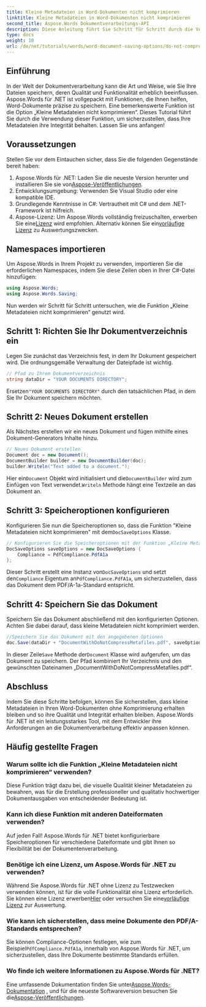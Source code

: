```yaml
---
title: Kleine Metadateien in Word-Dokumenten nicht komprimieren
linktitle: Kleine Metadateien in Word-Dokumenten nicht komprimieren
second_title: Aspose.Words Dokumentverarbeitungs-API
description: Diese Anleitung führt Sie Schritt für Schritt durch die Verwendung der Funktion „Kleine Metadateien nicht komprimieren“ und stellt sicher, dass Ihre Dokumente während des gesamten Speichervorgangs ihre Integrität und Qualität behalten.
type: docs
weight: 10
url: /de/net/tutorials/words/word-document-saving-options/do-not-compress-small-metafiles-word-documents/
---
```

## Einführung

In der Welt der Dokumentverarbeitung kann die Art und Weise, wie Sie Ihre Dateien speichern, deren Qualität und Funktionalität erheblich beeinflussen. Aspose.Words für .NET ist vollgepackt mit Funktionen, die Ihnen helfen, Word-Dokumente präzise zu speichern. Eine bemerkenswerte Funktion ist die Option „Kleine Metadateien nicht komprimieren“. Dieses Tutorial führt Sie durch die Verwendung dieser Funktion, um sicherzustellen, dass Ihre Metadateien ihre Integrität behalten. Lassen Sie uns anfangen!

## Voraussetzungen

Stellen Sie vor dem Eintauchen sicher, dass Sie die folgenden Gegenstände bereit haben:

1.  Aspose.Words für .NET: Laden Sie die neueste Version herunter und installieren Sie sie von[Aspose-Veröffentlichungen](https://releases.aspose.com/words/net/).
2. Entwicklungsumgebung: Verwenden Sie Visual Studio oder eine kompatible IDE.
3. Grundlegende Kenntnisse in C#: Vertrautheit mit C# und dem .NET-Framework ist hilfreich.
4.  Aspose-Lizenz: Um Aspose.Words vollständig freizuschalten, erwerben Sie eine[Lizenz](https://purchase.aspose.com/buy) wird empfohlen. Alternativ können Sie ein[vorläufige Lizenz](https://purchase.aspose.com/temporary-license/) zu Auswertungszwecken.

## Namespaces importieren

Um Aspose.Words in Ihrem Projekt zu verwenden, importieren Sie die erforderlichen Namespaces, indem Sie diese Zeilen oben in Ihrer C#-Datei hinzufügen:

```csharp
using Aspose.Words;
using Aspose.Words.Saving;
```

Nun werden wir Schritt für Schritt untersuchen, wie die Funktion „Kleine Metadateien nicht komprimieren“ genutzt wird.

## Schritt 1: Richten Sie Ihr Dokumentverzeichnis ein

Legen Sie zunächst das Verzeichnis fest, in dem Ihr Dokument gespeichert wird. Die ordnungsgemäße Verwaltung der Dateipfade ist wichtig.

```csharp
// Pfad zu Ihrem Dokumentverzeichnis
string dataDir = "YOUR DOCUMENTS DIRECTORY";
```

 Ersetzen`"YOUR DOCUMENTS DIRECTORY"` durch den tatsächlichen Pfad, in dem Sie Ihr Dokument speichern möchten.

## Schritt 2: Neues Dokument erstellen

Als Nächstes erstellen wir ein neues Dokument und fügen mithilfe eines Dokument-Generators Inhalte hinzu.

```csharp
// Neues Dokument erstellen
Document doc = new Document();
DocumentBuilder builder = new DocumentBuilder(doc);
builder.Writeln("Text added to a document.");
```

 Hier ein`Document` Objekt wird initialisiert und die`DocumentBuilder` wird zum Einfügen von Text verwendet.`Writeln` Methode hängt eine Textzeile an das Dokument an.

## Schritt 3: Speicheroptionen konfigurieren

 Konfigurieren Sie nun die Speicheroptionen so, dass die Funktion "Kleine Metadateien nicht komprimieren" mit dem`DocSaveOptions` Klasse.

```csharp
// Konfigurieren Sie die Speicheroptionen mit der Funktion „Kleine Metadateien nicht komprimieren“
DocSaveOptions saveOptions = new DocSaveOptions {
    Compliance = PdfCompliance.PdfA1a
};
```

 Dieser Schritt erstellt eine Instanz von`DocSaveOptions` und setzt den`Compliance` Eigentum an`PdfCompliance.PdfA1a`, um sicherzustellen, dass das Dokument dem PDF/A-1a-Standard entspricht.

## Schritt 4: Speichern Sie das Dokument

Speichern Sie das Dokument abschließend mit den konfigurierten Optionen. Achten Sie dabei darauf, dass kleine Metadateien nicht komprimiert werden.

```csharp
//Speichern Sie das Dokument mit den angegebenen Optionen
doc.Save(dataDir + "DocumentWithDoNotCompressMetafiles.pdf", saveOptions);
```

 In dieser Zeile`Save` Methode der`Document` Klasse wird aufgerufen, um das Dokument zu speichern. Der Pfad kombiniert Ihr Verzeichnis und den gewünschten Dateinamen „DocumentWithDoNotCompressMetafiles.pdf“.

## Abschluss

Indem Sie diese Schritte befolgen, können Sie sicherstellen, dass kleine Metadateien in Ihren Word-Dokumenten ohne Komprimierung erhalten bleiben und so ihre Qualität und Integrität erhalten bleiben. Aspose.Words für .NET ist ein leistungsstarkes Tool, mit dem Entwickler ihre Anforderungen an die Dokumentverarbeitung effektiv anpassen können.

## Häufig gestellte Fragen

### Warum sollte ich die Funktion „Kleine Metadateien nicht komprimieren“ verwenden?

Diese Funktion trägt dazu bei, die visuelle Qualität kleiner Metadateien zu bewahren, was für die Erstellung professioneller und qualitativ hochwertiger Dokumentausgaben von entscheidender Bedeutung ist.

### Kann ich diese Funktion mit anderen Dateiformaten verwenden?

Auf jeden Fall! Aspose.Words für .NET bietet konfigurierbare Speicheroptionen für verschiedene Dateiformate und gibt Ihnen so Flexibilität bei der Dokumentenverarbeitung.

### Benötige ich eine Lizenz, um Aspose.Words für .NET zu verwenden?

Während Sie Aspose.Words für .NET ohne Lizenz zu Testzwecken verwenden können, ist für die volle Funktionalität eine Lizenz erforderlich. Sie können eine Lizenz erwerben[Hier](https://purchase.aspose.com/buy) oder versuchen Sie eine[vorläufige Lizenz](https://purchase.aspose.com/temporary-license/) zur Auswertung.

### Wie kann ich sicherstellen, dass meine Dokumente den PDF/A-Standards entsprechen?

 Sie können Compliance-Optionen festlegen, wie zum Beispiel`PdfCompliance.PdfA1a`, innerhalb von Aspose.Words für .NET, um sicherzustellen, dass Ihre Dokumente bestimmte Standards erfüllen.

### Wo finde ich weitere Informationen zu Aspose.Words für .NET?

 Eine umfassende Dokumentation finden Sie unter[Aspose.Words-Dokumentation](https://reference.aspose.com/words/net/) , und für die neueste Softwareversion besuchen Sie die[Aspose-Veröffentlichungen](https://releases.aspose.com/words/net/).
